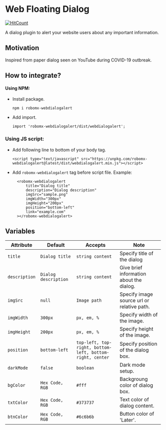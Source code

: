 # Web Floating Dialog
[![HitCount](http://hits.dwyl.com/RoboMx/web-dialog-alert.svg)](http://hits.dwyl.com/RoboMx/web-dialog-alert)

A dialog plugin to alert your website users about any important information.

## Motivation
Inspired from paper dialog seen on YouTube during COVID-19 outbreak.

## How to integrate?

#### Using NPM:
* Install package.

    `npm i robomx-webdialogalert`

* Add import.

    `import 'robomx-webdialogalert/dist/webdialogalert';`

### Using JS script:
* Add following line to bottom of your body tag.

    `<script type="text/javascript" src="https://unpkg.com/robomx-webdialogalert@latest/dist/webdialogalert.min.js"></script>`

* Add `robomx-webdialogalert` tag before script file.
    Example:

        <robomx-webdialogalert
            title="Dialog title"
            description="Dialog description"
            imgSrc="sample.png"
            imgWidth="300px"
            imgHeight="200px"
            position="bottom-left"
            link="example.com"
        ></robomx-webdialogalert>



## Variables

| Attribute | Default | Accepts | Note|
| --------- | ------- | --------|------- |
| `title`     | `Dialog title` | `string content`  | Specify title of the dialog |
| `description` | `Dialog description ` |  `string content` | Give brief information about the dialog.  |
| `imgSrc`  | `null` | `Image path` | Specify image source url or relative path. |
| `imgWidth`     | `300px` |    `px, em, %`     | Specify width of the image. |
| `imgHeight`    | `200px` | `px, em, %` | Specify height of the image. |
| `position`        | `bottom-left`  | `top-left, top-right, bottom-left, bottom-right, center`     | Specify position of the dialog box.       |
| `darkMode`        | `false`  | `boolean`     | Dark mode setup.       |
| `bgColor`        | `Hex Code, RGB`  | `#fff`     | Backgroung color of dialog box.       |
| `txtColor`        | `Hex Code, RGB`  | `#373737`     | Text color of dialog content. |
| `btnColor`        | `Hex Code, RGB`  | `#6c6b6b`     | Button color of 'Later'.       |

